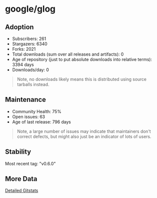 # google/glog

## Adoption

- Subscribers: 261
- Stargazers: 6340
- Forks: 2021
- Total downloads (sum over all releases and artifacts): 0
- Age of repository (just to put absolute downloads into relative terms): 3394 days
- Downloads/day: 0

> Note, no downloads likely means this is distributed using source tarballs instead.

## Maintenance

- Community Health: 75%
- Open issues: 63
- Age of last release: 796 days

> Note, a large number of issues may indicate that maintainers don't correct defects, but might also
> just be an indicator of lots of users.

## Stability

Most recent tag: "v0.6.0"

## More Data

[Detailed Gitstats](/bazel-catalog/gitstats/google/glog)

